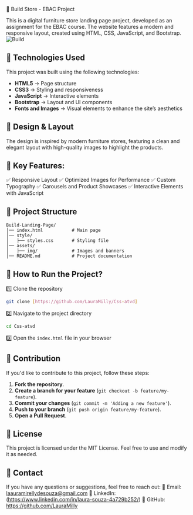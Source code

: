 🏢 Build Store - EBAC Project

This is a digital furniture store landing page project, developed as an assignment for the EBAC course. The website features a modern and responsive layout, created using HTML, CSS, JavaScript, and Bootstrap.
![Build](https://github.com/user-attachments/assets/8fd4414e-2a05-4e46-b1a8-90d601688a8b)



## 📌 Technologies Used
This project was built using the following technologies:
- **HTML5** → Page structure
- **CSS3** → Styling and responsiveness
- **JavaScript** → Interactive elements
- **Bootstrap** → Layout and UI components
- **Fonts and Images** → Visual elements to enhance the site’s aesthetics

## 🎨 Design & Layout
The design is inspired by modern furniture stores, featuring a clean and elegant layout with high-quality images to highlight the products.

## 🔹 Key Features:
✅ Responsive Layout
✅ Optimized Images for Performance
✅ Custom Typography
✅ Carousels and Product Showcases
✅ Interactive Elements with JavaScript

## 📂 Project Structure
```
Build-Landing-Page/
│── index.html           # Main page
│── style/
│   ├── styles.css       # Styling file
│── assets/
│   ├── img/             # Images and banners
│── README.md            # Project documentation
```

## 🔧 How to Run the Project?

1️⃣ Clone the repository
```sh
git clone [https://github.com/LauraMilly/Css-atvd]
```
2️⃣ Navigate to the project directory
```sh
cd Css-atvd
```
3️⃣ Open the `index.html` file in your browser

## 🤝 Contribution
If you'd like to contribute to this project, follow these steps:
1. **Fork the repository**.
2. **Create a branch for your feature** (`git checkout -b feature/my-feature`).
3. **Commit your changes** (`git commit -m 'Adding a new feature'`).
4. **Push to your branch** (`git push origin feature/my-feature`).
5. **Open a Pull Request**.

## 🐝 License
This project is licensed under the MIT License. Feel free to use and modify it as needed.

## 📩 Contact
If you have any questions or suggestions, feel free to reach out:
📧 Email: laauramirellydesouza@gmail.com
🔗 LinkedIn: (https://www.linkedin.com/in/laura-souza-4a729b252/)
🐙 GitHub: https://github.com/LauraMilly


